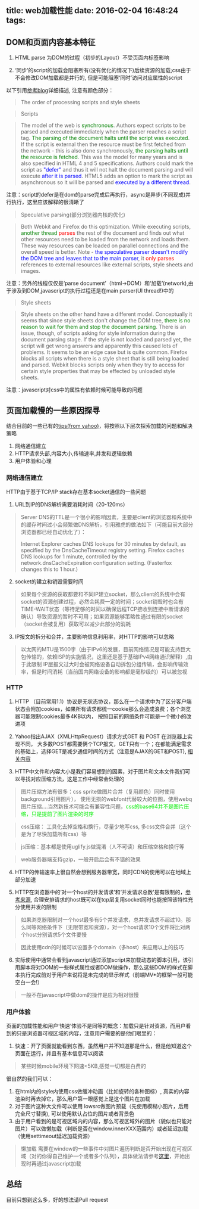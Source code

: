 title: web加载性能
date: 2016-02-04 16:48:24
tags:
---
## DOM和页面内容基本特征

1. HTML parse 为DOM的过程（初步的Layout）不受页面内标签影响

2. ‘同步’的script的加载会阻塞所有(没有优化的情况下)后续资源的加载;css由于不会修改DOM加载都是并行的, 但是可能阻塞‘同时’访问对应属性的script

以下引用[参考blog](http://taligarsiel.com/Projects/howbrowserswork1.htm)详细描述, 注意有颜色部分：

> The order of processing scripts and style sheets

> Scripts

> The model of the web is <font color='green'>synchronous</font>. Authors expect scripts to be parsed and executed immediately when the parser reaches a script tag. <font color='green'>The parsing of the document halts until the script was executed</font>. If the script is external then the resource must be first fetched from the network - this is also done synchronously, <font color='green'>the parsing halts until the resource is fetched</font>. This was the model for many years and is also specified in HTML 4 and 5 specifications. Authors could mark the script as <font color="blue">"defer"</font> and thus it will not halt the document parsing and will execute <font color="blue">after it is parsed</font>. HTML5 adds an option to mark the script as asynchronous so it will be parsed and <font color="blue">executed by a different thread</font>.

注意：script的defer是在dom的parse完成后再执行，async是异步(不同现成)并行执行，这里应该解释的很清晰了

> Speculative parsing(部分浏览器内核的优化)

> Both Webkit and Firefox do this optimization. While executing scripts, <font color="green">another thread</font> <font color="red">parses</font> the rest of the document and finds out what other resources need to be loaded from the network and loads them. These way resources can be loaded on parallel connections and the overall speed is better. Note - <font color="blue">the speculative parser doesn't modify the DOM tree and leaves that to the main parser</font>, it <font color="red">only parses</font> references to external resources like external scripts, style sheets and images.

注意：另外的线程仅仅是‘parse document’（html->DOM）和‘加载’(network),由于涉及到DOM,javascript的执行过程还是在main parser(UI thread!)中的

> Style sheets

> Style sheets on the other hand have a different model. Conceptually it seems that since style sheets don't change the DOM tree, <font color="green">there is no reason to wait for them and stop the document parsing</font>. There is an issue, though, of scripts asking for style information during the document parsing stage. If the style is not loaded and parsed yet, the script will get wrong answers and apparently this caused lots of problems. It seems to be an edge case but is quite common. Firefox blocks all scripts when there is a style sheet that is still being loaded and parsed. Webkit blocks scripts only when they try to access for certain style properties that may be effected by unloaded style sheets.

注意：javascript对css中的属性有依赖时候可能导致的问题


## 页面加载慢的一些原因探寻

结合目前的一些已有的[tips(from yahoo)](https://developer.yahoo.com/performance/rules.html)，将按照以下层次探索加载的问题和解决策略

1. 网络通信建立
2. HTTP请求头部,内容大小,传输速率,并发和逻辑依赖
3. 用户体验和心理

### 网络通信建立

HTTP由于基于TCP/IP stack存在基本socket通信的一些问题

1. URL到IP的DNS解析需要消耗时间（20-120ms）
> Server DNS的TTL是一个很小的影响因素，主要是client的浏览器和系统中的缓存时间过小会频繁做DNS解析，引用雅虎的做法如下（可能目前大部分浏览器都已经自动优化了）：
> 
> Internet Explorer caches DNS lookups for 30 minutes by default, as specified by the DnsCacheTimeout registry setting. Firefox caches DNS lookups for 1 minute, controlled by the network.dnsCacheExpiration configuration setting. (Fasterfox changes this to 1 hour.)

2. socket的建立和销毁需要时间
> 如果每个资源的获取都要和不同IP建立socket，那么client的系统中会有socket的资源创建过程，必然会耗费一定的时间；socket销毁时也会有TIME-WAIT状态（等待足够的时间以确保远程TCP接收到连接中断请求的确认）导致资源的暂时不可用；如果资源能够策略性通过有限的socket（socket会被复用）获取可以减少此部分的消耗

3. IP报文的拆分和合并，主要影响信息利用率，对HTTP的影响可以忽略
> 以太网的MTU是1500字（由于IPv6的发展，目前网络情况是可能支持巨大包传输的，依赖ISP的实施情况，这里还是基于基础IPv4网络通识解释）,由于此限制 IP层报文过大时会被网络设备自动拆包分组传输，会影响传输效率，但是时间消耗（当前国内网络设备的影响都是毫秒级的）可以被忽视

### HTTP

1. HTTP （目前常用1.1）协议是无状态协议，那么在一个请求中为了区分客户端状态会附加cookies，如果所有请求都统一cookie那么会造成浪费；各个浏览器可能限制cookies最多4KB以内， 按照目前的网络条件可能是一个微小的改进项

2. Yahoo指出AJAX（XMLHttpRequest）请求方式GET 和 POST 在浏览器上实现不同， 大多数POST都需要俩个TCP报文，GET只有一个；在都能满足需求的基础上，选择GET是减少通信时间的方式（注意是AJAX的GET和POST), [相关内容](https://josephscott.org/archives/2009/08/xmlhttprequest-xhr-uses-multiple-packets-for-http-post/)

3. HTTP中文件和内容大小是我们容易想到的因素，对于图片和文本文件我们可以寻找对应压缩方法，这是工作中经常会处理的

> 图片压缩方法有很多：css sprite做图片合并（复用颜色）同时使用background引用图片）， 使用无损的webfont代替较大的位图，使用webq图片压缩....当然新技术可能会有兼容性问题，<font color="gree">css的base64并不是图片压缩，只是提前了图片渲染的时序</font>

> css压缩： 工具化去掉空格和换行，尽量少地写css, 多css文件合并（这个是为了尽快加载所有css）等

> js压缩：基本都是使用uglify.js做混淆（人不可读）和压缩空格和换行等

> web服务器端支持gzip，一般开启后会有不错的效果

4. HTTP的传输速率上很自然会想到服务器带宽，同时CDN的使用可以在地域上部分加速

5. HTTP在浏览器中的‘对一个host的并发请求’和‘并发请求总数’是有限制的，[参考来源](http://www.browserscope.org/?category=network&v=top), 合理安排请求的host既可以在tcp层复用socket同时也能按照该特性充分使用并发的限制

> 如果浏览器限制对一个host最多有5个并发请求，总并发请求不超过10。那么同等网络条件下（无限带宽和资源），对一个host请求10个文件将比对两个host分别请求5个文件要慢
 
> 因此使用cdn的时候可以设置多个domain（多host）来应用以上的技巧

6. 实际使用中通常会看到javascript通过添加script来加载动态的脚本引用，该引用脚本将对DOM的一些样式属性或者DOM做操作，那么这些DOM的样式在脚本执行完成前对于用户来说将是未完成的显示样式（前端MV*的框架一般可能空白一会!）

> 一般不在javascript中做dom的操作是应为相对很慢


### 用户体验

页面的加载性能和用户‘快速’体验不是同等的概念：加载只是针对资源，而用户看到的只是浏览器可视区域的内容，注意用户需要的是他们眼里的：

1. 快速：开了页面就能看到东西，虽然用户并不知道那是什么，但是他知道这个页面在运行，并且有基本信息可以阅读

> 某些时候mobile环境下网速<5KB,感觉一切都是白费的

很自然的我们可以：

1. 在html内的style内使用css做缓冲动画（比如旋转的各种图标）, 真实的内容渲染时再去掉它，那么用户第一眼感觉上是这个图片在加载
2. 对于图片这种大文件可以使用 lowsrc做图片预载（先使用模糊小图片，后用完全尺寸替换), 可以使用默认占位的图片或者背景色
3. 由于用户看到的是可视区域内的内容，那么可视区域外的图片（貌似也只能对图片）可以做懒加载（判断是否在window.innerXXX范围内）或者延迟加载（使用settimeout延迟加载资源）

> 懒加载 需要在window的一些事件中对图片遍历判断是否开始出现在可视区域（对的你得自己维护一个或者多个队列），具体做法请参考[这里](http://stackoverflow.com/questions/123999/how-to-tell-if-a-dom-element-is-visible-in-the-current-viewport/7557433#7557433)，开始出现时再通过javascript加载


## 总结

目前只想到这么多，好的想法请Pull request




